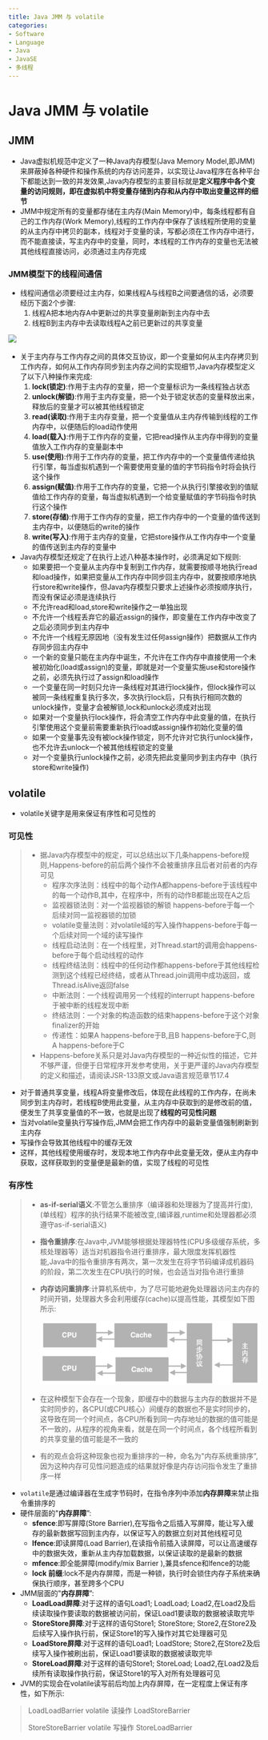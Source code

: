 ```yaml
---
title: Java JMM 与 volatile
categories:
- Software
- Language
- Java
- JavaSE
- 多线程
---
```

# Java JMM 与 volatile

## JMM

- Java虚拟机规范中定义了一种Java内存模型(Java Memory Model,即JMM)来屏蔽掉各种硬件和操作系统的内存访问差异，以实现让Java程序在各种平台下都能达到一致的并发效果,Java内存模型的主要目标就是**定义程序中各个变量的访问规则，即在虚拟机中将变量存储到内存和从内存中取出变量这样的细节**
- JMM中规定所有的变量都存储在主内存(Main Memory)中，每条线程都有自己的工作内存(Work Memory),线程的工作内存中保存了该线程所使用的变量的从主内存中拷贝的副本，线程对于变量的读，写都必须在工作内存中进行，而不能直接读，写主内存中的变量，同时，本线程的工作内存的变量也无法被其他线程直接访问，必须通过主内存完成

### JMM模型下的线程间通信

- 线程间通信必须要经过主内存，如果线程A与线程B之间要通信的话，必须要经历下面2个步骤:
    1. 线程A把本地内存A中更新过的共享变量刷新到主内存中去
    2. 线程B到主内存中去读取线程A之前已更新过的共享变量

![](C:\Users\lushan11\AppData\Roaming\Typora\typora-user-images\image-20210611095441923.png)

- 关于主内存与工作内存之间的具体交互协议，即一个变量如何从主内存拷贝到工作内存，如何从工作内存同步到主内存之间的实现细节,Java内存模型定义了以下八种操作来完成:
    1. **lock(锁定)**:作用于主内存的变量，把一个变量标识为一条线程独占状态
    2. **unlock(解锁)**:作用于主内存变量，把一个处于锁定状态的变量释放出来，释放后的变量才可以被其他线程锁定
    3. **read(读取)**:作用于主内存变量，把一个变量值从主内存传输到线程的工作内存中，以便随后的load动作使用
    4. **load(载入)**:作用于工作内存的变量，它把read操作从主内存中得到的变量值放入工作内存的变量副本中
    5. **use(使用)**:作用于工作内存的变量，把工作内存中的一个变量值传递给执行引擎，每当虚拟机遇到一个需要使用变量的值的字节码指令时将会执行这个操作
    6. **assign(赋值)**:作用于工作内存的变量，它把一个从执行引擎接收到的值赋值给工作内存的变量，每当虚拟机遇到一个给变量赋值的字节码指令时执行这个操作
    7. **store(存储)**:作用于工作内存的变量，把工作内存中的一个变量的值传送到主内存中，以便随后的write的操作
    8. **write(写入)**:作用于主内存的变量，它把store操作从工作内存中一个变量的值传送到主内存的变量中
- Java内存模型还规定了在执行上述八种基本操作时，必须满足如下规则:
    - 如果要把一个变量从主内存中复制到工作内存，就需要按顺寻地执行read和load操作，如果把变量从工作内存中同步回主内存中，就要按顺序地执行store和write操作，但Java内存模型只要求上述操作必须按顺序执行，而没有保证必须是连续执行
    - 不允许read和load,store和write操作之一单独出现
    - 不允许一个线程丢弃它的最近assign的操作，即变量在工作内存中改变了之后必须同步到主内存中
    - 不允许一个线程无原因地（没有发生过任何assign操作）把数据从工作内存同步回主内存中
    - 一个新的变量只能在主内存中诞生，不允许在工作内存中直接使用一个未被初始化(load或assign)的变量，即就是对一个变量实施use和store操作之前，必须先执行过了assign和load操作
    - 一个变量在同一时刻只允许一条线程对其进行lock操作，但lock操作可以被同一条线程重复执行多次，多次执行lock后，只有执行相同次数的unlock操作，变量才会被解锁,lock和unlock必须成对出现
    - 如果对一个变量执行lock操作，将会清空工作内存中此变量的值，在执行引擎使用这个变量前需要重新执行load或assign操作初始化变量的值
    - 如果一个变量事先没有被lock操作锁定，则不允许对它执行unlock操作，也不允许去unlock一个被其他线程锁定的变量
    - 对一个变量执行unlock操作之前，必须先把此变量同步到主内存中（执行store和write操作)

## volatile

- volatile关键字是用来保证有序性和可见性的

### 可见性

> - 据Java内存模型中的规定，可以总结出以下几条happens-before规则,Happens-before的前后两个操作不会被重排序且后者对前者的内存可见
>     - 程序次序法则：线程中的每个动作A都happens-before于该线程中的每一个动作B,其中，在程序中，所有的动作B都能出现在A之后
>     - 监视器锁法则：对一个监视器锁的解锁 happens-before于每一个后续对同一监视器锁的加锁
>     - volatile变量法则：对volatile域的写入操作happens-before于每一个后续对同一个域的读写操作
>     - 线程启动法则：在一个线程里，对Thread.start的调用会happens-before于每个启动线程的动作
>     - 线程终结法则：线程中的任何动作都happens-before于其他线程检测到这个线程已经终结，或者从Thread.join调用中成功返回，或Thread.isAlive返回false
>     - 中断法则：一个线程调用另一个线程的interrupt happens-before于被中断的线程发现中断
>     - 终结法则：一个对象的构造函数的结束happens-before于这个对象finalizer的开始
>     - 传递性：如果A happens-before于B,且B happens-before于C,则A happens-before于C
> - Happens-before关系只是对Java内存模型的一种近似性的描述，它并不够严谨，但便于日常程序开发参考使用，关于更严谨的Java内存模型的定义和描述，请阅读JSR-133原文或Java语言规范章节17.4

- 对于普通共享变量，线程A将变量修改后，体现在此线程的工作内存，在尚未同步到主内存时，若线程B使用此变量，从主内存中获取到的是修改前的值，便发生了共享变量值的不一致，也就是出现了**线程的可见性问题**
- 当对volatile变量执行写操作后,JMM会把工作内存中的最新变量值强制刷新到主内存
- 写操作会导致其他线程中的缓存无效
- 这样，其他线程使用缓存时，发现本地工作内存中此变量无效，便从主内存中获取，这样获取到的变量便是最新的值，实现了线程的可见性

### 有序性

> - **as-if-serial语义**:不管怎么重排序（编译器和处理器为了提高并行度),(单线程）程序的执行结果不能被改变,(编译器,runtime和处理器都必须遵守as-if-serial语义)
>
> - **指令重排序**:在Java中,JVM能够根据处理器特性(CPU多级缓存系统，多核处理器等）适当对机器指令进行重排序，最大限度发挥机器性能,Java中的指令重排序有两次，第一次发生在将字节码编译成机器码的阶段，第二次发生在CPU执行的时候，也会适当对指令进行重排
>
> - **内存访问重排序**:计算机系统中，为了尽可能地避免处理器访问主内存的时间开销，处理器大多会利用缓存(cache)以提高性能，其模型如下图所示:
>
>     <img src="https://raw.githubusercontent.com/LuShan123888/Files/main/Pictures/20210611123727.png" alt="处理器Cache模型" style="zoom:50%;" />
>
> - 在这种模型下会存在一个现象，即缓存中的数据与主内存的数据并不是实时同步的，各CPU(或CPU核心）间缓存的数据也不是实时同步的，这导致在同一个时间点，各CPU所看到同一内存地址的数据的值可能是不一致的，从程序的视角来看，就是在同一个时间点，各个线程所看到的共享变量的值可能是不一致的
>
> - 有的观点会将这种现象也视为重排序的一种，命名为"内存系统重排序”,因为这种内存可见性问题造成的结果就好像是内存访问指令发生了重排序一样

- `volatile`是通过编译器在生成字节码时，在指令序列中添加**内存屏障**来禁止指令重排序的
- 硬件层面的"**内存屏障**”:
    - **sfence**:即写屏障(Store Barrier),在写指令之后插入写屏障，能让写入缓存的最新数据写回到主内存，以保证写入的数据立刻对其他线程可见
    - **lfence**:即读屏障(Load Barrier),在读指令前插入读屏障，可以让高速缓存中的数据失效，重新从主内存加载数据，以保证读取的是最新的数据
    - **mfence**:即全能屏障(modify/mix Barrier ),兼具sfence和lfence的功能
    - **lock 前缀**:lock不是内存屏障，而是一种锁，执行时会锁住内存子系统来确保执行顺序，甚至跨多个CPU
- JMM层面的"**内存屏障**”:
    - **LoadLoad屏障**:对于这样的语句Load1; LoadLoad; Load2,在Load2及后续读取操作要读取的数据被访问前，保证Load1要读取的数据被读取完毕
    - **StoreStore屏障**:对于这样的语句Store1; StoreStore; Store2,在Store2及后续写入操作执行前，保证Store1的写入操作对其它处理器可见
    - **LoadStore屏障**:对于这样的语句Load1; LoadStore; Store2,在Store2及后续写入操作被刷出前，保证Load1要读取的数据被读取完毕
    - **StoreLoad屏障**:对于这样的语句Store1; StoreLoad; Load2,在Load2及后续所有读取操作执行前，保证Store1的写入对所有处理器可见
- JVM的实现会在volatile读写前后均加上内存屏障，在一定程度上保证有序性，如下所示:

> LoadLoadBarrier
> volatile 读操作
> LoadStoreBarrier
>
> StoreStoreBarrier
> volatile 写操作
> StoreLoadBarrier